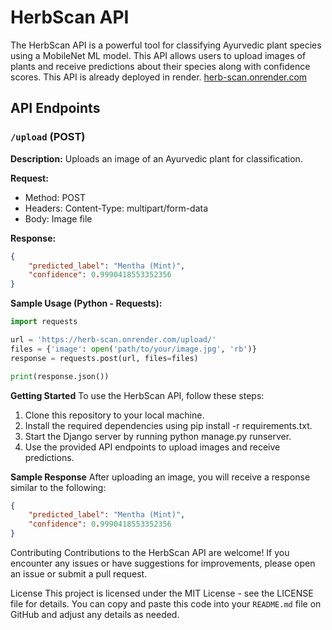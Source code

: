 # HerbScan API

The HerbScan API is a powerful tool for classifying Ayurvedic plant species using a MobileNet ML model. This API allows users to upload images of plants and receive predictions about their species along with confidence scores.
This API is already deployed in render. [herb-scan.onrender.com](https://herb-scan.onrender.com/)

## API Endpoints

### `/upload` (POST)

**Description:** Uploads an image of an Ayurvedic plant for classification.

**Request:**
- Method: POST
- Headers: Content-Type: multipart/form-data
- Body: Image file

**Response:**
```json
{
    "predicted_label": "Mentha (Mint)",
    "confidence": 0.9990418553352356
}
```

**Sample Usage (Python - Requests):**
```python
import requests

url = 'https://herb-scan.onrender.com/upload/'
files = {'image': open('path/to/your/image.jpg', 'rb')}
response = requests.post(url, files=files)

print(response.json())
```
**Getting Started**
To use the HerbScan API, follow these steps:

1. Clone this repository to your local machine.
2. Install the required dependencies using pip install -r requirements.txt.
3. Start the Django server by running python manage.py runserver.
4. Use the provided API endpoints to upload images and receive predictions.

**Sample Response**
After uploading an image, you will receive a response similar to the following:
```json
{
    "predicted_label": "Mentha (Mint)",
    "confidence": 0.9990418553352356
}
```

Contributing
Contributions to the HerbScan API are welcome! If you encounter any issues or have suggestions for improvements, please open an issue or submit a pull request.

License
This project is licensed under the MIT License - see the LICENSE file for details.
You can copy and paste this code into your `README.md` file on GitHub and adjust any details as needed.
